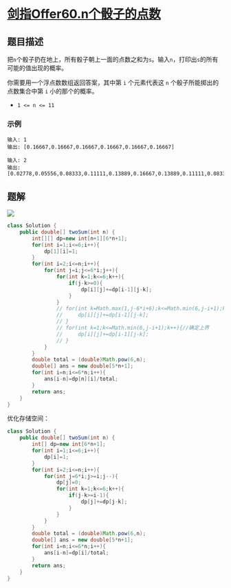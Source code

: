 # [剑指Offer60.n个骰子的点数](https://leetcode-cn.com/problems/nge-tou-zi-de-dian-shu-lcof/)
## 题目描述
把`n`个骰子扔在地上，所有骰子朝上一面的点数之和为`s`。输入`n`，打印出`s`的所有可能的值出现的概率。

你需要用一个浮点数数组返回答案，其中第 `i` 个元素代表这 `n` 个骰子所能掷出的点数集合中第 `i` 小的那个的概率。

- `1 <= n <= 11`
### 示例
```
输入: 1
输出: [0.16667,0.16667,0.16667,0.16667,0.16667,0.16667]
```
```
输入: 2
输出: [0.02778,0.05556,0.08333,0.11111,0.13889,0.16667,0.13889,0.11111,0.08333,0.05556,0.02778]
```
## 题解
![](https://picgp.oss-cn-beijing.aliyuncs.com/img/20201009140843.png)


```java
class Solution {
    public double[] twoSum(int n) {
        int[][] dp=new int[n+1][6*n+1];
        for(int i=1;i<=6;i++){
            dp[1][i]=1;
        }
        for(int i=2;i<=n;i++){
            for(int j=i;j<=6*i;j++){
                for(int k=1;k<=6;k++){
                    if(j-k>=0){
                        dp[i][j]+=dp[i-1][j-k];
                    }
                }
                // for(int k=Math.max(1,j-6*i+6);k<=Math.min(6,j-i+1);k++){//确定上下界
                //     dp[i][j]+=dp[i-1][j-k];
                // }
                // for(int k=1;k<=Math.min(6,j-i+1);k++){//确定上界
                //     dp[i][j]+=dp[i-1][j-k];
                // }
            }
        }
        double total = (double)Math.pow(6,n);
        double[] ans = new double[5*n+1];
        for(int i=n;i<=6*n;i++){
            ans[i-n]=dp[n][i]/total;
        }
        return ans;
    }
}
```
优化存储空间：
```java
class Solution {
    public double[] twoSum(int n) {
        int[] dp=new int[6*n+1];
        for(int i=1;i<=6;i++){
            dp[i]=1;
        }
        for(int i=2;i<=n;i++){
            for(int j=6*i;j>=i;j--){
                dp[j]=0;
                for(int k=1;k<=6;k++){
                    if(j-k>=i-1){
                        dp[j]+=dp[j-k];
                    }
                }
            }
        }
        double total = (double)Math.pow(6,n);
        double[] ans = new double[5*n+1];
        for(int i=n;i<=6*n;i++){
            ans[i-n]=dp[i]/total;
        }
        return ans;
    }
}
```
